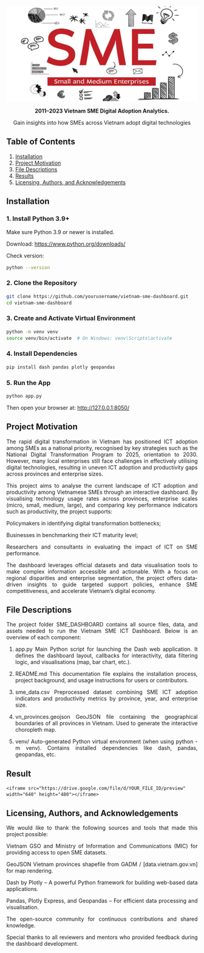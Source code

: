 <p align="center">
  <img src="assets/doanh-nghiep-sme-1.png" alt="Banner" width="900" height="250"/>
</p>

<p align="center">
  <strong>2011–2023 Vietnam SME Digital Adoption Analytics.</strong>
</p>

<p align="center">
  Gain insights into how SMEs across Vietnam adopt digital technologies
</p>


## Table of Contents

1. [Installation](#installation)
2. [Project Motivation](#project-motivation)
3. [File Descriptions](#file-descriptions)
4. [Results](#results)
5. [Licensing, Authors, and Acknowledgements](#licensing-authors-and-acknowledgements)

## Installation 

### 1. Install Python 3.9+

Make sure Python 3.9 or newer is installed.

Download: https://www.python.org/downloads/

Check version:

```bash
python --version
```
### 2. Clone the Repository
```bash
git clone https://github.com/yourusername/vietnam-sme-dashboard.git
cd vietnam-sme-dashboard
```

### 3. Create and Activate Virtual Environment
```bash
python -m venv venv
source venv/bin/activate  # On Windows: venv\Scripts\activate
```

### 4. Install Dependencies
```bash
pip install dash pandas plotly geopandas
```
### 5. Run the App
```bash
python app.py
```
Then open your browser at:
http://127.0.0.1:8050/

## Project Motivation
<div align="justify">
The rapid digital transformation in Vietnam has positioned ICT adoption among SMEs as a national priority, recognised by key strategies such as the National Digital Transformation Program to 2025, orientation to 2030. However, many local enterprises still face challenges in effectively utilising digital technologies, resulting in uneven ICT adoption and productivity gaps across provinces and enterprise sizes.

This project aims to analyse the current landscape of ICT adoption and productivity among Vietnamese SMEs through an interactive dashboard. By visualising technology usage rates across provinces, enterprise scales (micro, small, medium, large), and comparing key performance indicators such as productivity, the project supports:

Policymakers in identifying digital transformation bottlenecks;

Businesses in benchmarking their ICT maturity level;

Researchers and consultants in evaluating the impact of ICT on SME performance.

The dashboard leverages official datasets and data visualisation tools to make complex information accessible and actionable. With a focus on regional disparities and enterprise segmentation, the project offers data-driven insights to guide targeted support policies, enhance SME competitiveness, and accelerate Vietnam’s digital economy.
</div>

## File Descriptions
<div align="justify">
The project folder SME_DASHBOARD contains all source files, data, and assets needed to run the Vietnam SME ICT Dashboard. Below is an overview of each component:

1. app.py
Main Python script for launching the Dash web application. It defines the dashboard layout, callbacks for interactivity, data filtering logic, and visualisations (map, bar chart, etc.).

2. README.md
This documentation file explains the installation process, project background, and usage instructions for users or contributors.

2. sme_data.csv
Preprocessed dataset combining SME ICT adoption indicators and productivity metrics by province, year, and enterprise size.

4. vn_provinces.geojson
GeoJSON file containing the geographical boundaries of all provinces in Vietnam. Used to generate the interactive choropleth map.

5. venv/
Auto-generated Python virtual environment (when using python -m venv). Contains installed dependencies like dash, pandas, geopandas, etc.
</div>

## Result
```
<iframe src="https://drive.google.com/file/d/YOUR_FILE_ID/preview" width="640" height="480"></iframe>
```

## Licensing, Authors, and Acknowledgements
<div align="justify">
We would like to thank the following sources and tools that made this project possible:

Vietnam GSO and Ministry of Information and Communications (MIC) for providing access to open SME datasets.

GeoJSON Vietnam provinces shapefile from GADM / [data.vietnam.gov.vn] for map rendering.

Dash by Plotly – A powerful Python framework for building web-based data applications.

Pandas, Plotly Express, and Geopandas – For efficient data processing and visualisation.

The open-source community for continuous contributions and shared knowledge.

Special thanks to all reviewers and mentors who provided feedback during the dashboard development.

</div>


